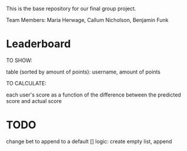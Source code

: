 This is the base repository for our final group project.

Team Members: Maria Herwage, Callum Nicholson, Benjamin Funk


# Leaderboard

TO SHOW: 

table (sorted by amount of points):
    username, amount of points 

TO CALCULATE:

each user's score as a function of the difference between the predicted score and actual score

# TODO
change bet to append to a default []
    logic: create empty list, append
